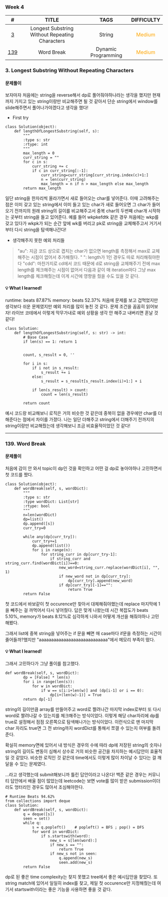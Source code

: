 ### **Week 4**
|                                  #                                   |        TITLE         |        TAGS         |              DIFFICULTY               |
|:--------------------------------------------------------------------:|:--------------------:|:-------------------:|:-------------------------------------:|
| [3](https://leetcode.com/problems/longest-substring-without-repeating-characters/) | Longest Substring Without Repeating Characters |       String        | <span style="color:orange">Medium</span> |
|         [139](https://leetcode.com/problems/word-break/)          |         Word Break          | Dynamic Programming | <span style="color:orange">Medium</span> |

### 3. Longest Substring Without Repeating Characters
#### 문제풀이
보자마자 처음에는 string을 reverse해서 dp로 풀어줘야하나라는 생각을 했지만 현재까지 가지고 있는 string이랑만 비교해주면 될 것 같아서 단순 string에서 window를 slide해주면서 풀어나가야겠다고 생각을 했다!

- First try
```
class Solution(object):
    def lengthOfLongestSubstring(self, s):
        """
        :type s: str
        :rtype: int
        """
        max_length = 0
        curr_string = ""
        for c in s:
            curr_string += c
            if c in curr_string[:-1]:
                curr_string=curr_string[curr_string.index(c)+1:]
                n = len(curr_string)
                max_length = n if n > max_length else max_length
        return max_length
```
일단 string을 한자리씩 올라가면서 새로 들어오는 char를 넣어준다. 이때 고려해주는 점은 이미 갖고 있는 string에서 이미 들고 있는 char가 새로 들어오면 그 char가 들어오기 전까지의 원래 string의 길이를 비교해주고서 중복 char의 두번째 char개 시작하는 곳부터 string을 들고 있어준다.
예를 들어 wkpkefdtk 같은 경우 처음에는 wkp를 갖고 있다가 wkpk가 되는 순간 앞에 wk를 버리고 pk로 string을 교체해주고서 거기서부터 다시 string을 탐색해나간다!

- 생각해주지 못한 예외 처리들
> "au": 지금 코드 상으로 겹치는 char가 없으면 length를 측정해서 max로 교체해주는 시점이 없어서 추가해줬다.
> " ": length가 1인 경우도 따로 처리해줘야한다
> "cdd": 마찬가지로 cd에서 코드 때문에 d로 string을 교체해주기 전에 max length를 체크해주는 시점이 없어서 다음과 같이 매 iteration마다 그냥 max length를 체크해줬는데 이게 시간에 영향을 줬을 수도 있을 것 같다.


#### 💡 What I learned!
runtime: beats 87.87%
memory: beats 52.37%
처음에 문제를 보고 겁먹었지만 생각보다 쉬운 문제였지만 예외 처리를 많이 놓친 것 같다. 문제 조건을 꼼꼼히 읽어보자!
라이브 코테에서 이렇게 막무가내로 예외 상황을 생각 안 해주고 내버리면 혼날 것 같다!

```
class Solution:
    def lengthOfLongestSubstring(self, s: str) -> int:
        # Base Case
        if len(s) == 1: return 1


        count, s_result = 0, ''

        for i in s:
            if i not in s_result:
                s_result += i
            else:
                s_result = s_result[s_result.index(i)+1:] + i

            if len(s_result) > count:
                count = len(s_result)
        
        return count
```
예시 코드랑 비교해보니 로직은 거의 비슷한 것 같은데 중복이 없을 경우에만 char를 더해준다는 점에서 차이를 가졌다. 나는 일단 더해주고 string에서 더해주기 전까지의 string이랑만 비교해줬는데 생각해보니 조금 비효율적이었던 것 같다!

-------------------------------------------------------------------
### 139. Word Break
#### 문제풀이
처음에 감이 안 와서 topic이 dp인 것을 확인하고 어떤 걸 dp로 놓아야하나 고민하면서 첫 코드를 짰다.
```
class Solution(object):
    def wordBreak(self, s, wordDict):
        """
        :type s: str
        :type wordDict: List[str]
        :rtype: bool
        """
        n=len(wordDict)
        dp=list()
        dp.append([s])
        curr_try=0

        while any(dp[curr_try]):
            curr_try+=1
            dp.append(list())
            for i in range(n):
                for string_curr in dp[curr_try-1]:
                    if string_curr and string_curr.find(wordDict[i])==0:
                        new_word=string_curr.replace(wordDict[i], "", 1)
                        if new_word not in dp[curr_try]:
                            dp[curr_try].append(new_word)
                        if dp[curr_try][-1]=="":
                            return True
        return False
```
첫 코드에서 바보같이 첫 occurence만 찾아서 대체해줘야했는데 replace 마지막에 1을 빼주는 걸 까먹어서 다시 넣어줬다. 답은 맞게 나왔는데 시간 복잡도가 beats 5.10%, memory가 beats 8.12%로 심각하게 나와서 어떻게 개선을 해줘야하나 고민해봤다.

그래서 list에 중복 string을 넣어주는 if 문을 빼면 매 case마다 if문을 측정하는 시간이 줄어들까?했지만 "aaaaaaaaaaaaaaaaaaaaaaaaaaaa"에서 메모리 부족이 떴다.



#### 💡 What I learned!
그래서 고민하다가 그냥 풀이를 참고했다.
```
def wordBreak(self, s, wordDict):
        dp = [False] * len(s)
        for i in range(len(s)):
            for w in wordDict:
                if w == s[i:i+len(w)] and (dp[i-1] or i == 0):
                    dp[i+(len(w)-1)] = True
        return dp[-1]
```
string의 길이만큼 array를 만들어주고 word로 짤려나간 마지막 index로부터 또 다시 word로 짤려나갈 수 있는지를 체크해주는 방식이었다. 이렇게 해당 char자리에 dp를 true로 설정해서 점점 오른쪽으로 탐색해나가는 방식이었다. 이런식으로 맨 마지막 char 자리도 true면 그 전 string까지 wordDict를 통해서 쪼갤 수 있는지 여부를 돌려준다.

확실히 memory면에 있어서 내 방식은 경우의 수에 따라 dp에 저장된 string의 숫자나 string의 길이도 변동이 심해서 상수로 거의 비슷한 공간을 차지하는 예시답안이 효율적일 것 같았다.
비슷한 로직인 것 같은데 time에서도 이렇게 많이 차이날 수 있다는 걸 깨달을 수 있는 문제였다.

...라고 생각했는데 submit해보니까 틀린 답안이라고 나온다! 백준 같은 경우는 커뮤니티 답안에서 배울 점이 많았는데 leetcode는 보면 vote를 많이 받은 submission이더라도 엉터리인 경우도 많아서 조심해야한다.

```
# Runtime Beats 94.62%
from collections import deque
class Solution:
    def wordBreak(self, s, wordDict):
        q = deque([s])
        seen = set() 
        while q:
            s = q.popleft()    # popleft() = BFS ; pop() = DFS
            for word in wordDict:
                if s.startswith(word):
                    new_s = s[len(word):]
                    if new_s == "": 
                        return True
                    if new_s not in seen:
                        q.append(new_s)
                        seen.add(new_s)
        return False
```
dp로 된 좋은 time complexity는 찾지 못했고 tree에서 좋은 예시답안을 찾았다.
또 string match에 있어서 일일히 index를 찾고, 제일 첫 occurence만 지정해줬는데 여기서 startswith이라는 좋은 기능을 사용하면 좋을 것 같다.